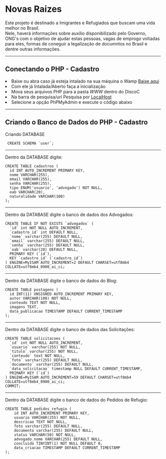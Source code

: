 # Novas Raizes
<p>Este projeto é destinado a Imigrantes e Refugiados que buscam uma vida melhor no Brasil.<Br>
Nele, haverá informações sobre auxilio disponibilizado pelo Governo, ONG's com o objetivo de ajudar estas pessoas, vagas de emprogo voltadas para eles, formas de coneguir a legalização de documntos no Brasil e dentre outras informações.
</p>
<hr>
<h2>Conectando o PHP - Cadastro</h2>
<li> Baixe ou abra caso já esteja intalado na sua máquina o Wamp <a href="https://www.wampserver.com/en/download-wampserver-64bits/" target="_blank" rel="noopener noreferrer">Baixe aqui</a><br>
<li>Com ele já Intalada/Aberto faça a inicialização
<li>Mova seus arquivos PHP para a pasta <i>WWW</i> dentro do DiscoC
<li>Na barra de pesquisa/url Pesquisa por <a href="http://localhost/" target="_blank" rel="noopener noreferrer">LocalHost</a>
<li>Selecione a opção PhPMyAdmin e execute o código abaixo
</li>
<hr>
<h2>Criando o Banco de Dados do PHP - Cadastro</h2>
<p>Criando DATABASE</p>
<code> CREATE SCHEMA `user`;
</code>
<hr>
<p>Dentro da DATABASE digite:</p>
 <code>CREATE TABLE cadastros (
  id INT AUTO_INCREMENT PRIMARY KEY,
  nome VARCHAR(255),
  email VARCHAR(255),
  senha VARCHAR(255),
  tipo ENUM('usuario', 'advogado') NOT NULL,
  oab VARCHAR(20),
  naturalidade VARCHAR(100)
);
</code>
<hr>
<p>Dentro da DATABASE digite o banco de dados dos Advogados:</p>
<code>CREATE TABLE IF NOT EXISTS `advogados` (
  `id` int NOT NULL AUTO_INCREMENT,
  `cadastro_id` int DEFAULT NULL,
  `nome` varchar(255) DEFAULT NULL,
  `email` varchar(255) DEFAULT NULL,
  `senha` varchar(255) DEFAULT NULL,
  `oab` varchar(20) DEFAULT NULL,
  PRIMARY KEY (`id`),
  KEY `cadastro_id` (`cadastro_id`)
) ENGINE=MyISAM AUTO_INCREMENT=2 DEFAULT CHARSET=utf8mb4 COLLATE=utf8mb4_0900_ai_ci;
</code>
<hr>
<p>Dentro da DATABASE digite o banco de dados do Blog:</p>
<code>CREATE TABLE postagens (
  id INT(11) UNSIGNED AUTO_INCREMENT PRIMARY KEY,
  autor VARCHAR(100) NOT NULL,
  conteudo TEXT NOT NULL,
  imagens TEXT,
  data_publicacao TIMESTAMP DEFAULT CURRENT_TIMESTAMP
);
</code>
<hr>
<p>Dentro da DATABASE digite o banco de dados das Solicitações:</p>
<code>CREATE TABLE solicitacoes (
  `id` int NOT NULL AUTO_INCREMENT,
  `usuario` varchar(255) NOT NULL,
  `titulo` varchar(255) NOT NULL,
  `conteudo` text NOT NULL,
  `foto` varchar(255) DEFAULT NULL,
  `documento` varchar(255) DEFAULT NULL,
  `data_solicitacao` timestamp NULL DEFAULT CURRENT_TIMESTAMP,
  PRIMARY KEY (`id`)
) ENGINE=MyISAM AUTO_INCREMENT=59 DEFAULT CHARSET=utf8mb4 COLLATE=utf8mb4_0900_ai_ci;
COMMIT;
</code>
<hr>
<p>Dentro da DATABASE digite o banco de dados do Pedidos de Refugio:</p>
<code>CREATE TABLE pedidos_refugio (
    id INT AUTO_INCREMENT PRIMARY KEY,
    usuario VARCHAR(255) NOT NULL,
    descricao TEXT NOT NULL,
    foto varchar(255) DEFAULT NULL,
    documento varchar(255) DEFAULT NULL,
    status VARCHAR(50) NOT NULL,
    advogado_nome VARCHAR(255) DEFAULT NULL,
    concluido TINYINT(1) NOT NULL DEFAULT 0,
    data_criacao TIMESTAMP DEFAULT CURRENT_TIMESTAMP
); 
</code>
